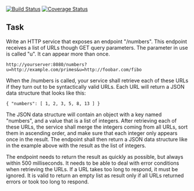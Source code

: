 [![Build Status](http://img.shields.io/travis/o1egl/numcalc.svg?style=flat-square)](https://travis-ci.org/o1egl/numcalc)
[![Coverage Status](http://img.shields.io/coveralls/o1egl/numcalc.svg?style=flat-square)](https://coveralls.io/r/o1egl/numcalc)

Task
----

Write an HTTP service that exposes an endpoint "/numbers". This endpoint receives a list of URLs 
though GET query parameters. The parameter in use is called "u". It can appear 
more than once.

```http://yourserver:8080/numbers?u=http://example.com/primes&u=http://foobar.com/fibo```

When the /numbers is called, your service shall retrieve each of these URLs if 
they turn out to be syntactically valid URLs. Each URL will return a JSON data 
structure that looks like this:

```{ "numbers": [ 1, 2, 3, 5, 8, 13 ] }```

The JSON data structure will contain an object with a key named "numbers", and 
a value that is a list of integers. After retrieving each of these URLs, the 
service shall merge the integers coming from all URLs, sort them in ascending 
order, and make sure that each integer only appears once in the result. The 
endpoint shall then return a JSON data structure like in the example above with 
the result as the list of integers.

The endpoint needs to return the result as quickly as possible, but always 
within 500 milliseconds. It needs to be able to deal with error conditions when 
retrieving the URLs. If a URL takes too long to respond, it must be ignored. It 
is valid to return an empty list as result only if all URLs returned errors or 
took too long to respond.
